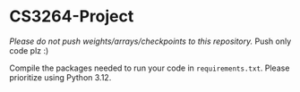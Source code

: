 # CS3264-Project

*Please do not push weights/arrays/checkpoints to this repository.* Push only code plz :)

Compile the packages needed to run your code in `requirements.txt`. Please prioritize using Python 3.12.